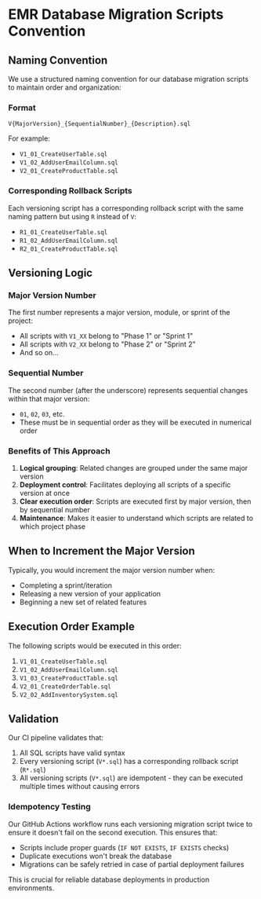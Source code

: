 # EMR Database Migration Scripts Convention

## Naming Convention

We use a structured naming convention for our database migration scripts to maintain order and organization:

### Format

`V{MajorVersion}_{SequentialNumber}_{Description}.sql`

For example:

- `V1_01_CreateUserTable.sql`
- `V1_02_AddUserEmailColumn.sql`
- `V2_01_CreateProductTable.sql`

### Corresponding Rollback Scripts

Each versioning script has a corresponding rollback script with the same naming pattern but using `R` instead of `V`:

- `R1_01_CreateUserTable.sql`
- `R1_02_AddUserEmailColumn.sql`
- `R2_01_CreateProductTable.sql`

## Versioning Logic

### Major Version Number

The first number represents a major version, module, or sprint of the project:

- All scripts with `V1_XX` belong to "Phase 1" or "Sprint 1"
- All scripts with `V2_XX` belong to "Phase 2" or "Sprint 2"
- And so on...

### Sequential Number

The second number (after the underscore) represents sequential changes within that major version:

- `01`, `02`, `03`, etc.
- These must be in sequential order as they will be executed in numerical order

### Benefits of This Approach

1. **Logical grouping**: Related changes are grouped under the same major version
2. **Deployment control**: Facilitates deploying all scripts of a specific version at once
3. **Clear execution order**: Scripts are executed first by major version, then by sequential number
4. **Maintenance**: Makes it easier to understand which scripts are related to which project phase

## When to Increment the Major Version

Typically, you would increment the major version number when:

- Completing a sprint/iteration
- Releasing a new version of your application
- Beginning a new set of related features

## Execution Order Example

The following scripts would be executed in this order:

1. `V1_01_CreateUserTable.sql`
2. `V1_02_AddUserEmailColumn.sql`
3. `V1_03_CreateProductTable.sql`
4. `V2_01_CreateOrderTable.sql`
5. `V2_02_AddInventorySystem.sql`

## Validation

Our CI pipeline validates that:

1. All SQL scripts have valid syntax
2. Every versioning script (`V*.sql`) has a corresponding rollback script (`R*.sql`)
3. All versioning scripts (`V*.sql`) are idempotent - they can be executed multiple times without causing errors

### Idempotency Testing

Our GitHub Actions workflow runs each versioning migration script twice to ensure it doesn't fail on the second execution. This ensures that:

- Scripts include proper guards (`IF NOT EXISTS`, `IF EXISTS` checks)
- Duplicate executions won't break the database
- Migrations can be safely retried in case of partial deployment failures

This is crucial for reliable database deployments in production environments.
